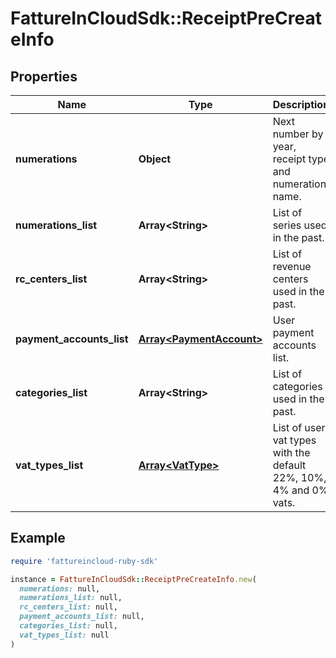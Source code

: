 # FattureInCloudSdk::ReceiptPreCreateInfo

## Properties

| Name | Type | Description | Notes |
| ---- | ---- | ----------- | ----- |
| **numerations** | **Object** | Next number by year, receipt type and numeration name. |  |
| **numerations_list** | **Array&lt;String&gt;** | List of series used in the past. |  |
| **rc_centers_list** | **Array&lt;String&gt;** | List of revenue centers used in the past. |  |
| **payment_accounts_list** | [**Array&lt;PaymentAccount&gt;**](PaymentAccount.md) | User payment accounts list. |  |
| **categories_list** | **Array&lt;String&gt;** | List of categories used in the past. |  |
| **vat_types_list** | [**Array&lt;VatType&gt;**](VatType.md) | List of user vat types with the default 22%, 10%, 4% and 0% vats. |  |

## Example

```ruby
require 'fattureincloud-ruby-sdk'

instance = FattureInCloudSdk::ReceiptPreCreateInfo.new(
  numerations: null,
  numerations_list: null,
  rc_centers_list: null,
  payment_accounts_list: null,
  categories_list: null,
  vat_types_list: null
)
```

